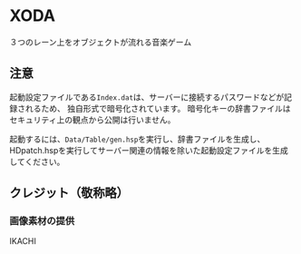 # XODA
３つのレーン上をオブジェクトが流れる音楽ゲーム

## 注意
起動設定ファイルである`Index.dat`は、サーバーに接続するパスワードなどが記録されるため、
独自形式で暗号化されています。
暗号化キーの辞書ファイルはセキュリティ上の観点から公開は行いません。

起動するには、`Data/Table/gen.hsp`を実行し、辞書ファイルを生成し、
HDpatch.hspを実行してサーバー関連の情報を除いた起動設定ファイルを生成してください。

## クレジット（敬称略）
### 画像素材の提供
IKACHI